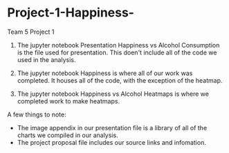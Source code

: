 # Project-1-Happiness-
Team 5 Project 1 

1.  The jupyter notebook Presentation Happiness vs Alcohol Consumption is the file used for presentation. This doen't include all of the code we used in the analysis.

2.  The jupyter notebook Happiness is where all of our work was completed.  It houses all of the code, with the exception of the heatmap.

3.  The jupyter notebook Happiness vs Alcohol Heatmaps is where we completed work to make heatmaps.

A few things to note:
- The image appendix in our presentation file is a library of all of the charts we compiled in our analysis.  
- The project proposal file includes our source links and infomation.
